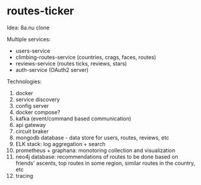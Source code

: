 # routes-ticker

Idea: 8a.nu clone

Multiple services:
- users-service
- climbing-routes-service (countries, crags, faces, routes)
- reviews-service (routes ticks, reviews, stars)
- auth-service (OAuth2 server)

Technologies:
1. docker
2. service discovery
3. config server
4. docker compose?
5. kafka (event/command based communication)
6. api gateway
7. circuit braker
8. mongodb database - data store for users, routes, reviews, etc
9. ELK stack: log aggregation + search
10. prometheus + graphana: monotoring collection and visualization
11. neo4j database: recommendations of routes to be done based on friends' ascents, top routes in some region, similar routes in the country, etc
12. tracing 
